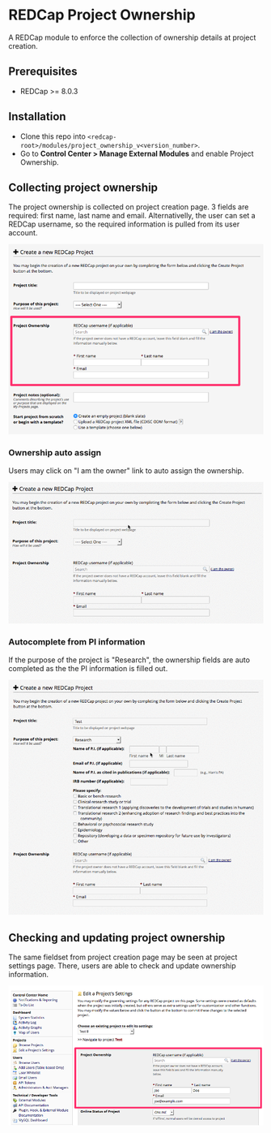 # REDCap Project Ownership
A REDCap module to enforce the collection of ownership details at project creation.

## Prerequisites
- REDCap >= 8.0.3

## Installation
- Clone this repo into `<redcap-root>/modules/project_ownership_v<version_number>`.
- Go to **Control Center > Manage External Modules** and enable Project Ownership.

## Collecting project ownership
The project ownership is collected on project creation page. 3 fields are required: first name, last name and email. Alternativelly, the user can set a REDCap username, so the required information is pulled from its user account.

![Project creation page](img/create_project.png)

### Ownership auto assign
Users may click on "I am the owner" link to auto assign the ownership.

![Ownership auto assign](img/auto_assign.gif)

### Autocomplete from PI information
If the purpose of the project is "Research", the ownership fields are auto completed as the the PI information is filled out.

![Autocomplete from PI information](img/pi_autocomplete.gif)

## Checking and updating project ownership
The same fieldset from project creation page may be seen at project settings page. There, users are able to check and update ownership information.

![Project settings page](img/edit_project.png)
